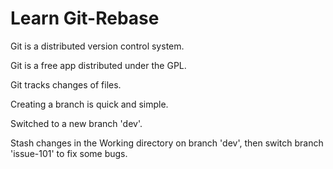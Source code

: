 # Learn Git-Rebase

Git is a distributed version control system.

Git is a free app distributed under the GPL.

Git tracks changes of files.

Creating a branch is quick and simple.

Switched to a new branch 'dev'.

Stash changes in the Working directory on branch 'dev', then switch branch 'issue-101' to fix some bugs.
